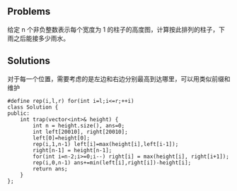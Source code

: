 ## Problems
给定 n 个非负整数表示每个宽度为 1 的柱子的高度图，计算按此排列的柱子，下雨之后能接多少雨水。

## Solutions
对于每一个位置，需要考虑的是左边和右边分别最高到达哪里，可以用类似前缀和维护

    #define rep(i,l,r) for(int i=l;i<=r;++i) 
    class Solution {
    public:
        int trap(vector<int>& height) {
            int n = height.size(), ans=0;
            int left[20010], right[20010]; 
            left[0]=height[0];
            rep(i,1,n-1) left[i]=max(height[i],left[i-1]);
            right[n-1] = height[n-1];
            for(int i=n-2;i>=0;i--) right[i] = max(height[i], right[i+1]);
            rep(i,0,n-1) ans+=min(left[i],right[i])-height[i];
            return ans;
        }
    };